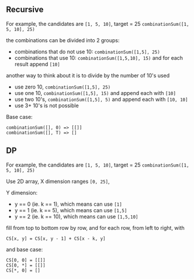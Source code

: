 ## Recursive

For example, the candidates are `[1, 5, 10]`, target = 25
`combinationSum([1, 5, 10], 25)`

the combinations can be divided into 2 groups:

* combinations that do not use 10: `combinationSum([1,5], 25)`
* combinations that use 10: `combinationSum([1,5,10], 15)` and for each result append `[10]`

another way to think about it is to divide by the number of 10's used

* use zero 10, `combinationSum([1,5], 25)`
* use one 10, `combinationSum([1,5], 15)` and append each with `[10]`
* use two 10's, `combinationSum([1,5], 5)` and append each with `[10, 10]`
* use 3+ 10's is not possible


Base case:

```
combinationSum([], 0) => [[]]
combinationSum([], T) => []
```


## DP

For example, the candidates are `[1, 5, 10]`, target = 25
`combinationSum([1, 5, 10], 25)`

Use 2D array, X dimension ranges `[0, 25]`,

Y dimension:
* y == 0 (ie. k == 1), which means can use `[1]` 
* y == 1 (ie. k == 5), which means can use `[1,5]`
* y == 2 (ie. k == 10), which means can use `[1,5,10]`

fill from top to bottom row by row, and for each row, from left to right, with

```
CS[x, y] = CS[x, y - 1] + CS[x - k, y]
```

and base case:

```
CS[0, 0] = [[]]
CS[0, *] = [[]]
CS[*, 0] = []
```


